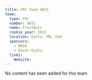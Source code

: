 ```yaml
---
title: FRC Team 4651
team:
  type: FRC
  number: 4651
  name: FrostBots
  rookie_year: 2013
  location: Eyota, MN, USA
  sponsors:
    - NASA
    - Dover-Eyota
  links:
    Website: 
---
```

No content has been added for this team